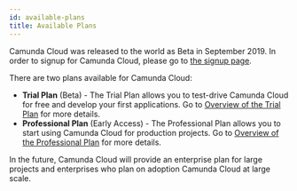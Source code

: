 ```yaml
---
id: available-plans
title: Available Plans
---
```


Camunda Cloud was released to the world as Beta in September 2019. In order to signup for Camunda Cloud, please go to [the signup page](https://accounts.cloud.camunda.io/signup).

There are two plans available for Camunda Cloud:

- **Trial Plan** (Beta) - The Trial Plan allows you to test-drive Camunda Cloud for free and develop your first applications. Go to [Overview of the Trial Plan](./trial-plan.md) for more details.
- **Professional Plan** (Early Access) - The Professional Plan allows you to start using Camunda Cloud for production projects. Go to [Overview of the Professional Plan](./professional-plan.md) for more details.

In the future, Camunda Cloud will provide an enterprise plan for large projects and enterprises who plan on adoption Camunda Cloud at large scale.
